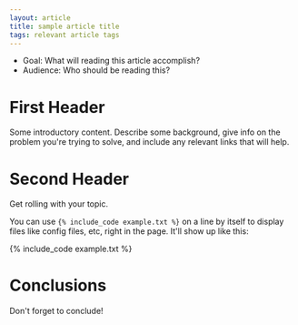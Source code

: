 ```yaml
---
layout: article
title: sample article title
tags: relevant article tags
---
```


* Goal: What will reading this article accomplish?
* Audience: Who should be reading this?

# First Header

Some introductory content. Describe some background, give info on the problem
you're trying to solve, and include any relevant links that will help.

# Second Header

Get rolling with your topic.

You can use `{% include_code example.txt %}` on a line by itself to display
files like config files, etc, right in the page. It'll show up like this:

{% include_code example.txt %}

# Conclusions

Don't forget to conclude!

